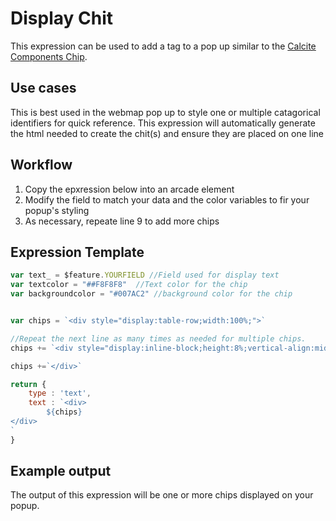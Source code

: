 # Display Chit

This expression can be used to add a tag to a pop up similar to the [Calcite Components Chip](https://developers.arcgis.com/calcite-design-system/components/chip/).

## Use cases

This is best used in the webmap pop up to style one or multiple catagorical identifiers for quick reference. This expression will automatically generate the html needed to create the chit(s) and ensure they are placed on one line

## Workflow

1) Copy the epxression below into an arcade element
2) Modify the field to match your data and the color variables to fir your popup's styling
3) As necessary, repeate line 9 to add more chips

## Expression Template

```js
var text_ = $feature.YOURFIELD //Field used for display text
var textcolor = "##F8F8F8"  //Text color for the chip
var backgroundcolor = "#007AC2" //background color for the chip


var chips = `<div style="display:table-row;width:100%;">`

//Repeat the next line as many times as needed for multiple chips. 
chips += `<div style="display:inline-block;height:8%;vertical-align:middle;background:${backgroundcolor};border-radius:25px;padding:5px 8px;text-align:center;margin: 2px;color:${textcolor}">${text_} </div>`

chips +=`</div>`

return { 
	type : 'text', 
	text : `<div>
		${chips}
</div>
`
}
```

## Example output

The output of this expression will be one or more chips displayed on your popup. 

